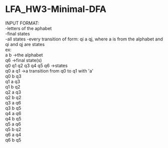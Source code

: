 # LFA_HW3-Minimal-DFA  
INPUT FORMAT:  
 -letters of the aphabet  
 -final states  
 -all states
 -every transition of form: qi a qj, where a is from the alphabet and qi and qj are states    
ex:  
a b ->the alphabet  
q6 ->final state(s)  
q0 q1 q2 q3 q4 q5 q6 ->states  
q0 a q1 ->a transition from q0 to q1 with 'a'  
q0 b q3  
q1 a q3  
q1 b q2  
q2 a q3  
q2 b q2  
q3 a q6  
q3 b q5  
q4 a q6  
q4 b q5  
q5 a q6  
q5 b q2  
q6 a q4  
q6 b q5  

